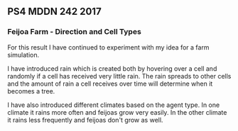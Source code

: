 ## PS4 MDDN 242 2017

### Feijoa Farm - Direction and Cell Types

For this result I have continued to experiment with my idea for a farm simulation.  

I have introduced rain which is created both by hovering over a cell and randomly if a cell has received very little rain. The rain spreads to other cells and the amount of rain a cell receives over time will determine when it becomes a tree. 

I have also introduced different climates based on the agent type. In one climate it rains more often and feijoas grow very easily.  In the other climate it rains less frequently and feijoas don't grow as well. 
